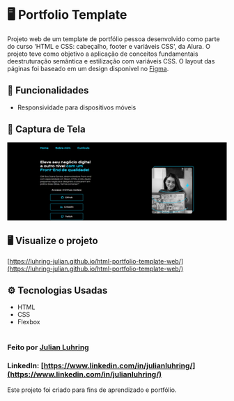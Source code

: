 # 🖥️ Portfolio Template

Projeto web de um template de portfólio pessoa desenvolvido como parte do curso 'HTML e CSS: cabeçalho, footer e variáveis CSS', da Alura. O projeto teve como objetivo a aplicação de conceitos fundamentais deestruturação semântica e estilização com variáveis CSS. O layout das páginas foi baseado em um design disponível no [Figma](https://www.figma.com/design/NrzJacC887svMVfF9oC2jM/Portfolio-Projeto-2?node-id=0-1&p=f).

## 📂 Funcionalidades

- Responsividade para dispositivos móveis

## 🎨 Captura de Tela

![Preview do projeto](./assets/preview.png)

## 🖥️ Visualize o projeto

[https://luhring-julian.github.io/html-portfolio-template-web/](https://luhring-julian.github.io/html-portfolio-template-web/)

## ️⚙️ Tecnologias Usadas

- HTML
- CSS
- Flexbox

#

### Feito por [Julian Luhring](https://github.com/luhring-julian)

### LinkedIn: [https://www.linkedin.com/in/julianluhring/](https://www.linkedin.com/in/julianluhring/)

Este projeto foi criado para fins de aprendizado e portfólio.
